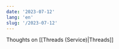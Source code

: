 ```yaml
---
date: '2023-07-12'
lang: 'en'
slug: '/2023-07-12'
---
```


Thoughts on [[Threads (Service)|Threads]]
